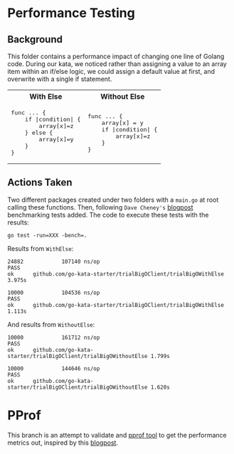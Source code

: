 
# Performance Testing

##  Background 


This folder contains a performance impact of changing one line of Golang code. During our kata, we noticed rather than assigning a value to an array item within an if/else logic, we could assign a default value at first, and overwrite with a single if statement. 

<table>
<tr><th>With Else</th><th>Without Else</th></tr>
<tr><td> 
<pre lang=golang>
func ... {
    if |condition| {
        array[x]=z  
    } else {
        array[x]=y
    }
}
</pre>
</td>
<td><pre lang=golang>
func ... {
    array[x] = y
    if |condition| {
        array[x]=z  
    }
}
</td>
</tr>
</table>

## Actions Taken

Two different packages created under two folders with a `main.go` at root calling these functions. 
Then, following `Dave Cheney's` <a href="https://dave.cheney.net/2013/06/30/how-to-write-benchmarks-in-go"> blogpost </a> benchmarking tests added. The code to execute these tests with the results: 
``` golang
go test -run=XXX -bench=. 
```
Results from `WithElse`:  
```
24882            107140 ns/op
PASS
ok      github.com/go-kata-starter/trialBigOClient/trialBigOWithElse    3.975s
```
```
10000            104536 ns/op
PASS
ok      github.com/go-kata-starter/trialBigOClient/trialBigOWithElse    1.113s
```
And results from `WithoutElse`: 
```
10000            161712 ns/op
PASS
ok      github.com/go-kata-starter/trialBigOClient/trialBigOWithoutElse 1.799s
```
```
10000            144646 ns/op
PASS
ok      github.com/go-kata-starter/trialBigOClient/trialBigOWithoutElse 1.620s
```

# PProf

This branch is an attempt to validate and [pprof tool]( https://blog.golang.org/pprof) to get the performance metrics out, inspired by this [blogpost](https://medium.com/@lightcone/how-to-profile-go-programs-c6c00e8f2ebf).
